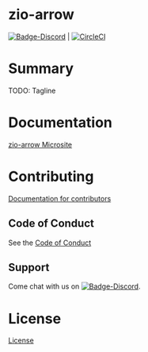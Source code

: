 # zio-arrow

[![Badge-Discord]][Link-Discord] | [![CircleCI](https://circleci.com/gh/zio/zio-arrow/tree/master.svg?style=svg)](https://circleci.com/gh/zio/zio-arrow/tree/master)

# Summary
TODO: Tagline

# Documentation
[zio-arrow Microsite](https://zio.github.io/zio-arrow/)

# Contributing
[Documentation for contributors](https://zio.github.io/zio-arrow/docs/about/about_contributing)

## Code of Conduct

See the [Code of Conduct](https://zio.github.io/zio-arrow/docs/about/about_coc)

## Support

Come chat with us on [![Badge-Discord]][Link-Discord].


# License
[License](LICENSE)

[Link-Discord]: https://discord.gg/2ccFBr4 "Discord"
[Badge-Discord]: https://img.shields.io/discord/629491597070827530?logo=discord "chat on discord"
